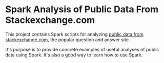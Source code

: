 # Spark Analysis of Public Data From Stackexchange.com
This project contains Spark scripts for analyzing [public data from stackexchange.com](https://archive.org/details/stackexchange), the popular question and answer site. 

It's purpose is to provide concrete examples of useful analyses of public data using Spark. It's also a good way to learn how to use Spark. 
